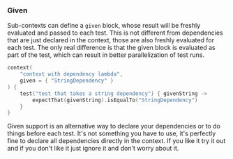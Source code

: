 ### Given

Sub-contexts can define a `given` block, whose result will be freshly evaluated and passed to each test. This is not different from dependencies that are just declared in the context, those are also freshly evaluated
for each test. The only real difference is that the given block is evaluated as part of the test, which can result in better parallelization of test runs.

```kotlin
context(
    "context with dependency lambda",
    given = { "StringDependency" }
) {
    test("test that takes a string dependency") { givenString ->
        expectThat(givenString).isEqualTo("StringDependency")
    }
}
```

Given support is an alternative way to declare your dependencies or to do things before each test. It's not something you have to use, it's perfectly fine to declare all dependencies directly in the context.
If you like it try it out and if you don't like it just ignore it and don't worry about it.
